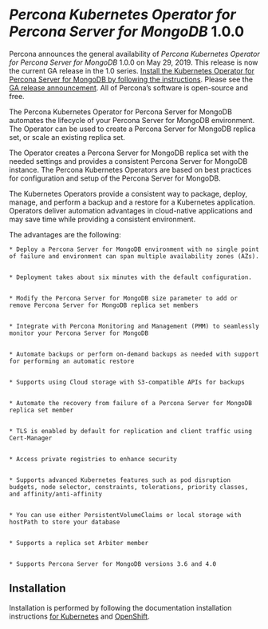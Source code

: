 # *Percona Kubernetes Operator for Percona Server for MongoDB* 1.0.0

Percona announces the general availability of *Percona Kubernetes Operator for Percona Server for MongoDB* 1.0.0 on May 29, 2019. This release is now the current GA release in the 1.0 series. [Install the Kubernetes Operator for Percona Server for MongoDB by following the instructions](https://www.percona.com/doc/kubernetes-operator-for-psmongodb/kubernetes.html). Please see the [GA release announcement](https://www.percona.com/blog/2019/05/29/percona-kubernetes-operators/). All of Percona’s software is open-source and free.

The Percona Kubernetes Operator for Percona Server for MongoDB automates the lifecycle of your Percona Server for MongoDB environment. The Operator can be used to create a Percona Server for MongoDB replica set, or scale an existing replica set.

The Operator creates a Percona Server for MongoDB replica set with the needed settings and provides a consistent Percona Server for MongoDB instance. The Percona Kubernetes Operators are based on best practices for configuration and setup of the Percona Server for MongoDB.

The Kubernetes Operators provide a consistent way to package, deploy, manage, and perform a backup and a restore for a Kubernetes application. Operators deliver automation advantages in cloud-native applications and may save time while providing a consistent environment.

The advantages are the following:

    
    * Deploy a Percona Server for MongoDB environment with no single point of failure and environment can span multiple availability zones (AZs).


    * Deployment takes about six minutes with the default configuration.


    * Modify the Percona Server for MongoDB size parameter to add or remove Percona Server for MongoDB replica set members


    * Integrate with Percona Monitoring and Management (PMM) to seamlessly monitor your Percona Server for MongoDB


    * Automate backups or perform on-demand backups as needed with support for performing an automatic restore


    * Supports using Cloud storage with S3-compatible APIs for backups


    * Automate the recovery from failure of a Percona Server for MongoDB replica set member


    * TLS is enabled by default for replication and client traffic using Cert-Manager


    * Access private registries to enhance security


    * Supports advanced Kubernetes features such as pod disruption budgets, node selector, constraints, tolerations, priority classes, and affinity/anti-affinity


    * You can use either PersistentVolumeClaims or local storage with hostPath to store your database


    * Supports a replica set Arbiter member


    * Supports Percona Server for MongoDB versions 3.6 and 4.0

## Installation

Installation is performed by following the documentation installation instructions [for Kubernetes](https://www.percona.com/doc/kubernetes-operator-for-psmongodb/kubernetes.html) and [OpenShift](https://www.percona.com/doc/kubernetes-operator-for-psmongodb/openshift.html).
